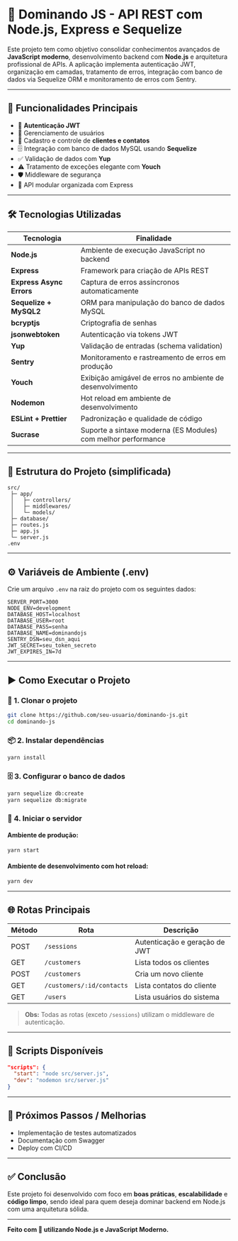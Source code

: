 # 🚀 Dominando JS - API REST com Node.js, Express e Sequelize

Este projeto tem como objetivo consolidar conhecimentos avançados de **JavaScript moderno**, desenvolvimento backend com **Node.js** e arquitetura profissional de APIs. A aplicação implementa autenticação JWT, organização em camadas, tratamento de erros, integração com banco de dados via Sequelize ORM e monitoramento de erros com Sentry.

---

## 📌 **Funcionalidades Principais**

- 🔐 **Autenticação JWT**
- 👤 Gerenciamento de usuários
- 🧾 Cadastro e controle de **clientes e contatos**
- 🗄️ Integração com banco de dados MySQL usando **Sequelize**
- ✅ Validação de dados com **Yup**
- ⚠️ Tratamento de exceções elegante com **Youch**
- 🛡️ Middleware de segurança
- 📡 API modular organizada com Express

---

## 🛠️ **Tecnologias Utilizadas**

| Tecnologia        | Finalidade |
|------------------|-----------|
| **Node.js**      | Ambiente de execução JavaScript no backend |
| **Express**      | Framework para criação de APIs REST |
| **Express Async Errors** | Captura de erros assíncronos automaticamente |
| **Sequelize + MySQL2** | ORM para manipulação do banco de dados MySQL |
| **bcryptjs**     | Criptografia de senhas |
| **jsonwebtoken** | Autenticação via tokens JWT |
| **Yup**          | Validação de entradas (schema validation) |
| **Sentry**       | Monitoramento e rastreamento de erros em produção |
| **Youch**        | Exibição amigável de erros no ambiente de desenvolvimento |
| **Nodemon**      | Hot reload em ambiente de desenvolvimento |
| **ESLint + Prettier** | Padronização e qualidade de código |
| **Sucrase**      | Suporte a sintaxe moderna (ES Modules) com melhor performance |

---

## 📁 **Estrutura do Projeto (simplificada)**

```
src/
 ├─ app/
 │   ├─ controllers/
 │   ├─ middlewares/
 │   └─ models/
 ├─ database/
 ├─ routes.js
 ├─ app.js
 └─ server.js
.env
```

---

## ⚙️ **Variáveis de Ambiente (.env)**

Crie um arquivo `.env` na raiz do projeto com os seguintes dados:

```
SERVER_PORT=3000
NODE_ENV=development
DATABASE_HOST=localhost
DATABASE_USER=root
DATABASE_PASS=senha
DATABASE_NAME=dominandojs
SENTRY_DSN=seu_dsn_aqui
JWT_SECRET=seu_token_secreto
JWT_EXPIRES_IN=7d
```

---

## ▶️ **Como Executar o Projeto**

### 🔽 1. **Clonar o projeto**
```bash
git clone https://github.com/seu-usuario/dominando-js.git
cd dominando-js
```

### 📦 2. **Instalar dependências**
```bash
yarn install
```

### 🗄️ 3. **Configurar o banco de dados**
```bash
yarn sequelize db:create
yarn sequelize db:migrate
```

### 🚀 4. **Iniciar o servidor**
#### Ambiente de produção:
```bash
yarn start
```

#### Ambiente de desenvolvimento com hot reload:
```bash
yarn dev
```

---

## 🌐 **Rotas Principais**

| Método | Rota | Descrição |
|-------|------|----------|
| POST | `/sessions` | Autenticação e geração de JWT |
| GET | `/customers` | Lista todos os clientes |
| POST | `/customers` | Cria um novo cliente |
| GET | `/customers/:id/contacts` | Lista contatos do cliente |
| GET | `/users` | Lista usuários do sistema |

> **Obs:** Todas as rotas (exceto `/sessions`) utilizam o middleware de autenticação.

---

## 🔄 Scripts Disponíveis

```json
"scripts": {
  "start": "node src/server.js",
  "dev": "nodemon src/server.js"
}
```

---

## 📌 Próximos Passos / Melhorias

- Implementação de testes automatizados
- Documentação com Swagger
- Deploy com CI/CD

---

## ✅ Conclusão

Este projeto foi desenvolvido com foco em **boas práticas**, **escalabilidade** e **código limpo**, sendo ideal para quem deseja dominar backend em Node.js com uma arquitetura sólida.

---

**Feito com 💛 utilizando Node.js e JavaScript Moderno.**
